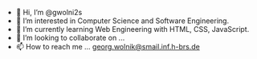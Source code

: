 - 👋 Hi, I’m @gwolni2s
- 👀 I’m interested in Computer Science and Software Engineering. 
- 🌱 I’m currently learning Web Engineering with HTML, CSS, JavaScript.
- 💞️ I’m looking to collaborate on ...
- 📫 How to reach me ... georg.wolnik@smail.inf.h-brs.de

<!---
gwolni2s/gwolni2s is a ✨ special ✨ repository because its `README.md` (this file) appears on your GitHub profile.
You can click the Preview link to take a look at your changes.
--->
